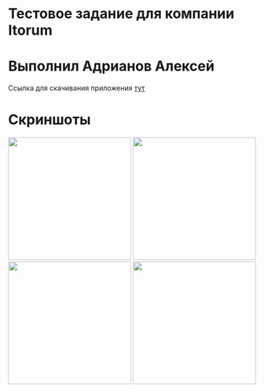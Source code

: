 # Тестовое задание для компании Itorum
# Выполнил Адрианов Алексей

Ссылка для скачивания приложения [тут](https://yadi.sk/d/ixHz7awl41U7SQ)

# Скриншоты

<img src="https://pp.userapi.com/c849328/v849328515/1bba2b/KEGdARgE23g.jpg" width="250px" />
<img src="https://pp.userapi.com/c855628/v855628515/6ce7f/IlXOnxjkvOc.jpg" width="250px" />
<img src="https://pp.userapi.com/c855320/v855320515/6d02b/9S6lo8Ywqwc.jpg" width="250px" />
<img src="https://pp.userapi.com/c849416/v849416515/1b451c/DZdrG3MxEpo.jpg" width="250px" />
